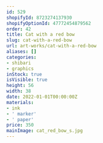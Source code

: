 ```yaml
---
id: 529
shopifyId: 8723274137930
shopifyOptionId: 47772454879562
order: 42
title: Cat with a red bow
slug: cat-with-a-red-bow
url: art-works/cat-with-a-red-bow
aliases: []
categories:
- shibari
- graphics
inStock: true
isVisible: true
height: 56
width: 38
date: 2022-01-01T00:00:00Z
materials:
- ink
- ' marker'
- ' paper'
price: 350
mainImage: cat_red_bow_s.jpg
---
```

